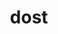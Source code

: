---
category: 4-letters
denotation: null
name: dost
reference_link: https://www.etymonline.com/word/dost
root_language: null
root_name: null
title: dost
type: free
word_sums:
- respelling: dost
  sum: 'Dost + '
---